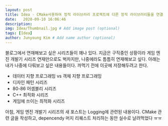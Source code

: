 ```yaml
---
layout: post
title: Idea - CMake사용하여 정적 라이브러리 프로젝트에 다른 정적 라이브러리들을 연결하기. 
date:   2020-09-10 16:06:46
description: 
img: Idea/Thumbnail.jpg # Add image post (optional)
tags: [Idea]
author: Junyoung Kim # Add name author (optional)
---
```


블로그에서 연재해보고 싶은 시리즈들이 꽤나 있다.
지금은 구직중인 상황이라 게임 엔진 개발기 시리즈 연재만으로도 벅차지만, 나중에라도 틈틈히 연재해보고 싶다.
아래는 내가 나중에 다뤄보고 싶은 내용들이다. 까먹기 전에 이곳에 저장해두려고 한다.

- 데이터 지향 프로그래밍 vs 객체 지향 프로그래밍
- 디자인 패턴 시리즈
- 80-86 어셈블리 시리즈
- C++ 최적화 시리즈
- 게임에 쓰이는 최적화 시리즈

아참, 게임 엔진 개발기 시리즈의 새 포스트는 Logging에 관련된 내용이다. CMake 관련 글을 작성하고, depencendy 머지 리퀘스트 처리하는 동안 실수로 날려먹었다 ㅠㅠ 